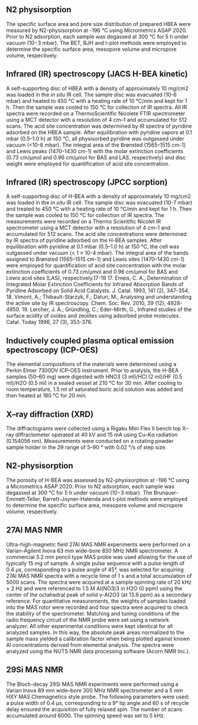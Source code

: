## N2 physisorption
The specific surface area and pore size distribution of prepared HBEA were measured by N2-physisorption at -196 °C using Micrometrics ASAP 2020. Prior to N2 adsorption, each sample was degassed at 300 °C for 5 h under vacuum (10−3 mbar). The BET, BJH and t-plot methods were employed to determine the specific surface area, mesopore volume and micropore volume, respectively.

## Infrared (IR) spectroscopy (JACS H-BEA kinetic)
A self-supporting disc of HBEA with a density of approximately 10 mg/cm2 was loaded in the _in situ_ IR cell. The sample disc was evacuated (10-6 mbar) and heated to 450 °C with a heating rate of 10 °C/min and kept for 1 h. Then the sample was cooled to 150 °C for collection of IR spectra. All IR spectra were recorded on a ThermoScientific Nicolete FTIR spectrometer using a MCT detector with a resolution of 4 cm–1 and accumulated for 512 scans. The acid site concentration was determined by IR spectra of pyridine adsorbed on the HBEA sample. After equilibration with pyridine vapors at 0.1 mbar (0.5–1.0 h) at 150 °C, all physisorbed pyridine was outgassed under vacuum (<10-6 mbar). The integral area of the Brønsted (1565–1515 cm-1) and Lewis peaks (1470–1430 cm-1) with the molar extinction coefficients (0.73 cm/μmol and 0.96 cm/μmol for BAS and LAS, respectively) and disc weight were employed for quantification of acid site concentration.

## Infrared (IR) spectroscopy (JPCC sorption)
A self-supporting disc of H-BEA with a density of approximately 10 mg/cm2 was loaded in the _in situ_ IR cell. The sample disc was evacuated (10-7 mbar) and treated to 450 °C with a heating rate of 10 °C/min and kept for 1 h. Then the sample was cooled to 150 °C for collection of IR spectra. The measurements were recorded on a Thermo Scientific Nicolet IR spectrometer using a MCT detector with a resolution of 4 cm–1 and accumulated for 512 scans. The acid site concentrations were determined by IR spectra of pyridine adsorbed on the H-BEA samples. After equilibration with pyridine at 0.1 mbar (0.5­–1.0 h) at 150 °C, the cell was outgassed under vacuum (< 1 × 10-4 mbar). The integral area of the bands assigned to Brønsted (1565–1515 cm-1) and Lewis sites (1470–1430 cm-1) were employed for quantification of acid site concentration with the molar extinction coefficients of 0.73 cm/μmol and 0.96 cm/μmol for BAS and Lewis acid sites (LAS), respectively.17-19
17. Emeis, C. A., Determination of Integrated Molar Extinction Coefficients for Infrared Absorption Bands of Pyridine Adsorbed on Solid Acid Catalysts. J. Catal. 1993, 141 (2), 347-354.
18. Vimont, A.; Thibault-Starzyk, F.; Daturi, M., Analysing and understanding the active site by IR spectroscopy. Chem. Soc. Rev. 2010, 39 (12), 4928-4950.
19. Lercher, J. A.; Gründling, C.; Eder-Mirth, G., Infrared studies of the surface acidity of oxides and zeolites using adsorbed probe molecules. Catal. Today 1996, 27 (3), 353-376.



## Inductively coupled plasma optical emission spectroscopy (ICP-OES)
The elemental compositions of the materials were determined using a Perkin Elmer 7300DV ICP-OES instrument. Prior to analysis, the H-BEA samples (50­­–60 mg) were digested with HNO3 (3 ml)/HCl (2 ml)/HF (0.5 ml)/H2O (0.5 ml) in a sealed vessel at 210 °C for 30 min. After cooling to room temperature, 1.5 ml of saturated boric acid solution was added and then heated at 180 °C for 20 min. 

## X–ray diffraction (XRD)
The diffractograms were collected using a Rigaku Mini Flex II bench top X–ray diffractometer operated at 40 kV and 15 mA using Cu–Kα radiation (0.154056 nm). Measurements were conducted on a rotating powder sample holder in the 2θ range of 5–90 ° with 0.02 °/s of step size.

## N2-physisorption
The porosity of H-BEA was assessed by N2-physisorption at -196 °C using a Micrometrics ASAP 2020. Prior to N2 adsorption, each sample was degassed at 300 °C for 5 h under vacuum (10−3 mbar). The Brunauer-Emmett-Teller, Barrett-Joyner-Halenda and t-plot methods were employed to determine the specific surface area, mesopore volume and micropore volume, respectively.

## 27Al MAS NMR
Ultra-high-magnetic field 27Al MAS NMR experiments were performed on a Varian-Agilent Inova 63 mm wide-bore 850 MHz NMR spectrometer. A commercial 3.2 mm pencil type MAS probe was used allowing for the use of typically 15 mg of sample. A single pulse sequence with a pulse length of 0.4 μs, corresponding to a pulse angle of 45°, was selected for acquiring 27Al MAS NMR spectra with a recycle time of 1 s and a total accumulation of 5000 scans. The spectra were acquired at a sample spinning rate of 20 kHz ± 2 Hz and were referenced to 1.5 M Al(NO3)3 in H2O (0 ppm) using the center of the octahedral peak of solid γ-Al2O3 (at 13.8 ppm) as a secondary reference. For quantitative measurements, the weights of samples loaded into the MAS rotor were recorded and four spectra were acquired to check the stability of the spectrometer. Matching and tuning conditions of the radio frequency circuit of the NMR probe were set using a network analyzer. All other experimental conditions were kept identical for all analyzed samples. In this way, the absolute peak areas normalized to the sample mass yielded a calibration factor when being plotted against known Al concentrations derived from elemental analysis. The spectra were analyzed using the NUTS NMR data processing software (Acorn NMR Inc.).

## 29Si MAS NMR
The Bloch-decay 29Si MAS NMR experiments were performed using a Varian Inova 89 mm wide–bore 300 MHz NMR spectrometer and a 5 mm HXY MAS Chemagnetics style probe. The following parameters were used: a pulse width of 0.4 μs, corresponding to a 9° tip angle and 60 s of recycle delay ensured the acquisition of fully relaxed spin. The number of scans accumulated around 6000. The spinning speed was set to 5 kHz.

